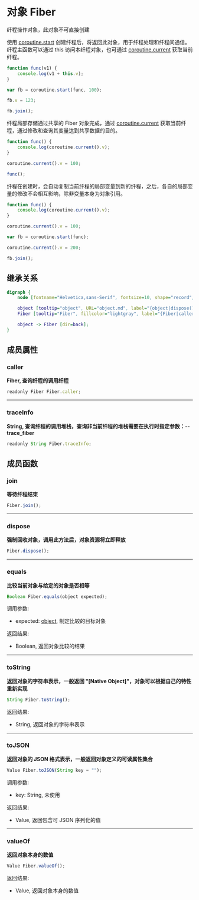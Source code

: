 # 对象 Fiber
纤程操作对象，此对象不可直接创建

使用 [coroutine.start](../../module/ifs/coroutine.md#start) 创建纤程后，将返回此对象，用于纤程处理和纤程间通信。
纤程主函数可以通过 this 访问本纤程对象，也可通过 [coroutine.current](../../module/ifs/coroutine.md#current) 获取当前纤程。

```JavaScript
function func(v1) {
    console.log(v1 + this.v);
}

var fb = coroutine.start(func, 100);

fb.v = 123;

fb.join();
```

纤程局部存储通过共享的 Fiber 对象完成，通过 [coroutine.current](../../module/ifs/coroutine.md#current) 获取当前纤程，通过修改和查询其变量达到共享数据的目的。

```JavaScript
function func() {
    console.log(coroutine.current().v);
}

coroutine.current().v = 100;

func();
```

纤程在创建时，会自动复制当前纤程的局部变量到新的纤程，之后，各自的局部变量的修改不会相互影响，除非变量本身为对象引用。

```JavaScript
function func() {
    console.log(coroutine.current().v);
}

coroutine.current().v = 100;

var fb = coroutine.start(func);

coroutine.current().v = 200;

fb.join();
```

## 继承关系
```dot
digraph {
    node [fontname="Helvetica,sans-Serif", fontsize=10, shape="record", style="filled", fillcolor="white"];

    object [tooltip="object", URL="object.md", label="{object|dispose()\lequals()\ltoString()\ltoJSON()\lvalueOf()\l}"];
    Fiber [tooltip="Fiber", fillcolor="lightgray", label="{Fiber|caller\ltraceInfo\l|join()\l}"];

    object -> Fiber [dir=back];
}
```

## 成员属性
        
### caller
**Fiber, 查询纤程的调用纤程**

```JavaScript
readonly Fiber Fiber.caller;
```

--------------------------
### traceInfo
**String, 查询纤程的调用堆栈，查询非当前纤程的堆栈需要在执行时指定参数：--trace_fiber**

```JavaScript
readonly String Fiber.traceInfo;
```

## 成员函数
        
### join
**等待纤程结束**

```JavaScript
Fiber.join();
```

--------------------------
### dispose
**强制回收对象，调用此方法后，对象资源将立即释放**

```JavaScript
Fiber.dispose();
```

--------------------------
### equals
**比较当前对象与给定的对象是否相等**

```JavaScript
Boolean Fiber.equals(object expected);
```

调用参数:
* expected: [object](object.md), 制定比较的目标对象

返回结果:
* Boolean, 返回对象比较的结果

--------------------------
### toString
**返回对象的字符串表示，一般返回 "[Native Object]"，对象可以根据自己的特性重新实现**

```JavaScript
String Fiber.toString();
```

返回结果:
* String, 返回对象的字符串表示

--------------------------
### toJSON
**返回对象的 JSON 格式表示，一般返回对象定义的可读属性集合**

```JavaScript
Value Fiber.toJSON(String key = "");
```

调用参数:
* key: String, 未使用

返回结果:
* Value, 返回包含可 JSON 序列化的值

--------------------------
### valueOf
**返回对象本身的数值**

```JavaScript
Value Fiber.valueOf();
```

返回结果:
* Value, 返回对象本身的数值

